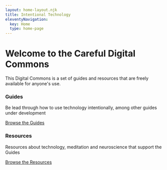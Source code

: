 ```yaml
---
layout: home-layout.njk
title: Intentional Technology
eleventyNavigation:
  key: Home
  type: home-page
---
```

<h1>Welcome to the Careful Digital Commons</h1>

<p class="lead">This Digital Commons is a set of guides and resources that are freely available for anyone's use.</p>


<div class="container px-4" id="featured-3">
  <div class="row g-4 py-5 row-cols-1 row-cols-lg-3">
    <div class="feature col">
      <h3 class="fs-2">Guides</h3>
        <p>Be lead through how to use technology intentionally, among other guides under development</p>
        <a href="/guides/" class="btn btn-sm btn-outline-secondary">
          Browse the Guides
        </a>
    </div>
    <div class="feature col">
      <h3 class="fs-2">Resources</h3>
      <p>Resources about technology, meditation and neuroscience that support the Guides</p>
        <a href="/resources/" class="btn btn-sm btn-outline-secondary">
          Browse the Resources
        </a>
    </div>
  </div>
</div>



